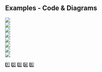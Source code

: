 ## Examples - Code & Diagrams


![](https://github.com/marcinsaj/FlipDisc/blob/main/extras/arduino-7-seg-flip-disc-psps-module.png)  
![](https://github.com/marcinsaj/FlipDisc/blob/main/extras/arduino-2x7-seg-flip-disc-psps-module.png)  
![](https://github.com/marcinsaj/FlipDisc/blob/main/extras/arduino-4x7-seg-3dots-flip-disc-psps-module.png)  
![](https://github.com/marcinsaj/FlipDisc/blob/main/extras/arduino-6x7-seg-2x3dots-flip-disc-psps-module.png)   
![](https://github.com/marcinsaj/FlipDisc/blob/main/extras/arduino-2dots-flip-disc-psps-module.png)  
![](https://github.com/marcinsaj/FlipDisc/blob/main/extras/arduino-3dots-flip-disc-psps-module.png)  
![](https://github.com/marcinsaj/FlipDisc/blob/main/extras/arduino-1x3-flip-disc-psps-module.png)  
![](https://github.com/marcinsaj/FlipDisc/blob/main/extras/arduino-1x7-flip-disc-psps-module.png)  

:one:
:two:
:three:
:four:
:five:
